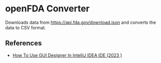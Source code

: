 # openFDA Converter

Downloads data from https://api.fda.gov/download.json and converts the data to CSV format.

## References

* [How To Use GUI Designer In IntelliJ IDEA IDE (2023 )](https://www.youtube.com/watch?v=whF_Qm1epQ8)
